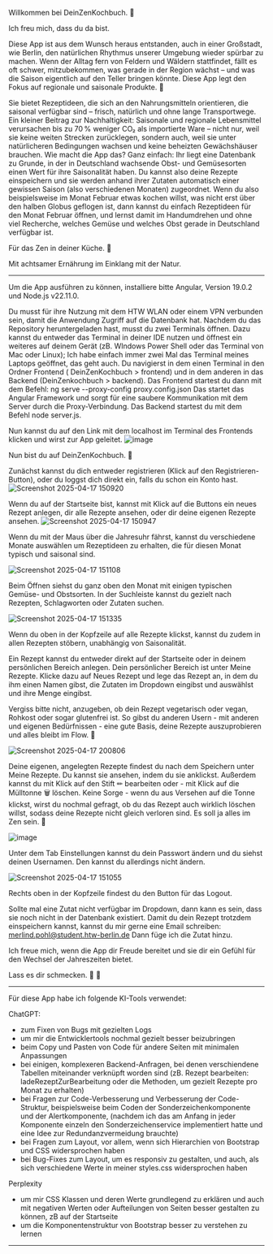 Willkommen bei DeinZenKochbuch. 🥦

Ich freu mich, dass du da bist.

Diese App ist aus dem Wunsch heraus entstanden, auch in einer Großstadt, wie Berlin, den natürlichen Rhythmus unserer Umgebung wieder spürbar zu machen. 
Wenn der Alltag fern von Feldern und Wäldern stattfindet, fällt es oft schwer, mitzubekommen, was gerade in der Region wächst
– und was die Saison eigentlich auf den Teller bringen könnte.
Diese App legt den Fokus auf regionale und saisonale Produkte. 🍃

Sie bietet Rezeptideen, die sich an den Nahrungsmitteln orientieren, die saisonal verfügbar sind – frisch, natürlich und ohne lange Transportwege.
Ein kleiner Beitrag zur Nachhaltigkeit:
Saisonale und regionale Lebensmittel verursachen bis zu 70 % weniger CO₂ als importierte Ware – nicht nur, 
weil sie keine weiten Strecken zurücklegen, sondern auch, weil sie unter natürlicheren Bedingungen wachsen und keine beheizten Gewächshäuser brauchen.
Wie macht die App das?
Ganz einfach: Ihr liegt eine Datenbank zu Grunde, in der in Deutschland wachsende Obst- und Gemüsesorten einen Wert für ihre Saisonalität haben.
Du kannst also deine Rezepte einspeichern und sie werden anhand ihrer Zutaten automatisch einer gewissen Saison (also verschiedenen Monaten) zugeordnet.
Wenn du also beispielsweise im Monat Februar etwas kochen willst, was nicht erst über den halben Globus geflogen ist, 
dann kannst du einfach Rezeptideen für den Monat Februar öffnen,
und lernst damit im Handumdrehen und ohne viel Recherche, welches Gemüse und welches Obst gerade in Deutschland verfügbar ist.

Für das Zen in deiner Küche. 🌿

Mit achtsamer Ernährung im Einklang mit der Natur.

_________________________


Um die App ausführen zu können, installiere bitte Angular, Version 19.0.2 und Node.js v22.11.0.

Du musst für ihre Nutzung mit dem HTW WLAN oder einem VPN verbunden sein, damit die Anwendung Zugriff auf die Datenbank hat.
Nachdem du das Repository heruntergeladen hast, musst du zwei Terminals öffnen.
Dazu kannst du entweder das Terminal in deiner IDE nutzen und öffnest ein weiteres auf deinem Gerät (zB. WIndows Power Shell oder das Terminal von Mac oder Linux); 
Ich habe einfach immer zwei Mal das Terminal meines Laptops geöffnet, das geht auch.
Du navigierst in dem einen Terminal in den Ordner Frontend ( DeinZenKochbuch > frontend) und in dem anderen in das Backend (DeinZenkochbuch > backend).
Das Frontend startest du dann mit dem Befehl: ng serve --proxy-config proxy.config.json
Das startet das Angular Framework und sorgt für eine saubere Kommunikation mit dem Server durch die Proxy-Verbindung.
Das Backend startest du mit dem Befehl node server.js.

Nun kannst du auf den Link mit dem localhost im Terminal des Frontends klicken und wirst zur App geleitet.
![image](https://github.com/user-attachments/assets/4227cf47-066c-452d-a3e1-04a8059216cc)


Nun bist du auf DeinZenKochbuch. 🌱

Zunächst kannst du dich entweder registrieren (Klick auf den Registrieren-Button), oder du loggst dich direkt ein, falls du schon ein Konto hast.
 ![Screenshot 2025-04-17 150920](https://github.com/user-attachments/assets/97b1bbee-65c0-4cfe-938a-019cf280349f)
 
Wenn du auf der Startseite bist, kannst mit Klick auf die Buttons ein neues Rezept anlegen, dir alle Rezepte ansehen, oder dir deine eigenen Rezepte ansehen.
![Screenshot 2025-04-17 150947](https://github.com/user-attachments/assets/7a5c42a1-2b16-40ff-acca-126b0d2cc510)

Wenn du mit der Maus über die Jahresuhr fährst, kannst du verschiedene Monate auswählen um Rezeptideen zu erhalten, die für diesen Monat typisch und saisonal sind.


![Screenshot 2025-04-17 151108](https://github.com/user-attachments/assets/fb3f490a-1b33-48de-9c31-11956d65e4f3)
 

Beim Öffnen siehst du ganz oben den Monat mit einigen typischen Gemüse- und Obstsorten.
In der Suchleiste kannst du gezielt nach Rezepten, Schlagworten oder Zutaten suchen.

![Screenshot 2025-04-17 151335](https://github.com/user-attachments/assets/b7b5ae7b-659e-46a1-b079-d7c55e9a1f73)



Wenn du oben in der Kopfzeile auf alle Rezepte klickst, kannst du zudem in allen Rezepten stöbern, unabhängig von Saisonalität.

Ein Rezept kannst du entweder direkt auf der Startseite oder in deinem persönlichen Bereich anlegen.
Dein persönlicher Bereich ist unter Meine Rezepte.
Klicke dazu auf Neues Rezept und lege das Rezept an, in dem du ihm einen Namen gibst, die Zutaten im Dropdown eingibst und auswählst und ihre Menge eingibst. 

Vergiss bitte nicht, anzugeben, ob dein Rezept vegetarisch oder vegan, Rohkost oder sogar glutenfrei ist.
So gibst du anderen Usern - mit anderen und eigenen Bedürfnissen - eine gute Basis, deine Rezepte auszuprobieren und alles bleibt im Flow. 🧘

![Screenshot 2025-04-17 200806](https://github.com/user-attachments/assets/57efcf67-c59b-469b-b37f-74c095ed8ce1)



Deine eigenen, angelegten Rezepte findest du nach dem Speichern unter Meine Rezepte. 
Du kannst sie ansehen, indem du sie anklickst.
Außerdem kannst du mit Klick auf den Stift ✏ bearbeiten oder - mit Klick auf die Mülltonne 🗑️ löschen.
Keine Sorge - wenn du aus Versehen auf die Tonne klickst, wirst du nochmal gefragt, ob du das Rezept auch wirklich löschen willst, 
sodass deine Rezepte nicht gleich verloren sind.
Es soll ja alles im Zen sein. 🧘

![image](https://github.com/user-attachments/assets/b831f248-a288-4ff7-ad7a-19b8fd9fd215)


Unter dem Tab Einstellungen kannst du dein Passwort ändern und du siehst deinen Usernamen.
Den kannst du allerdings nicht ändern.

![Screenshot 2025-04-17 151055](https://github.com/user-attachments/assets/18e62c7b-4a60-417c-8c8e-1a8c123918a5)


Rechts oben in der Kopfzeile findest du den Button für das Logout.

Sollte mal eine Zutat nicht verfügbar im Dropdown, dann kann es sein, dass sie noch nicht in der Datenbank existiert.
Damit du dein Rezept trotzdem einspeichern kannst, kannst du mir gerne eine Email schreiben:
merlind.pohl@student.htw-berlin.de
Dann füge ich die Zutat hinzu.


Ich freue mich, wenn die App dir Freude bereitet und sie dir ein Gefühl für den Wechsel der Jahreszeiten bietet.

Lass es dir schmecken.
🥣 💙


_____________________________


Für diese App habe ich folgende KI-Tools verwendet:

ChatGPT: 
- zum Fixen von Bugs mit gezielten Logs
- um mir die Entwicklertools nochmal gezielt besser beizubringen
- beim Copy und Pasten von Code für andere Seiten mit minimalen Anpassungen
- bei einigen, komplexeren Backend-Anfragen, bei denen verschiendene Tabellen miteinander verknüpft worden sind (zB. Rezept bearbeiten: ladeRezeptZurBearbeitung 
 oder die Methoden, um gezielt Rezepte pro Monat zu erhalten)
- bei Fragen zur Code-Verbesserung und Verbesserung der Code-Struktur, beispielsweise beim Coden der Sonderzeichenkomponente und der Alertkomponente, 
 (nachdem ich das am Anfang in jeder Komponente einzeln den Sonderzeichenservice implementiert hatte und eine Idee zur Redundanzvermeidung brauchte)
- bei Fragen zum Layout, vor allem, wenn sich Hierarchien von Bootstrap und CSS widersprochen haben
- bei Bug-Fixes zum Layout, um es responsiv zu gestalten, und auch, als sich verschiedene Werte in meiner styles.css widersprochen haben

Perplexity
- um mir CSS Klassen und deren Werte grundlegend zu erklären und auch mit negativen Werten oder Aufteilungen von Seiten besser gestalten zu können, zB auf der Startseite
- um die Komponentenstruktur von Bootstrap besser zu verstehen zu lernen

______________________________
